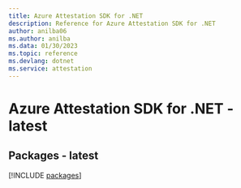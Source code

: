 ```yaml
---
title: Azure Attestation SDK for .NET
description: Reference for Azure Attestation SDK for .NET
author: anilba06
ms.author: anilba
ms.data: 01/30/2023
ms.topic: reference
ms.devlang: dotnet
ms.service: attestation
---
```

# Azure Attestation SDK for .NET - latest
## Packages - latest
[!INCLUDE [packages](attestation-index.md)]